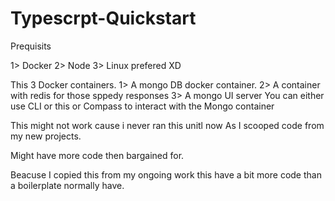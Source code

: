 # Typescrpt-Quickstart

Prequisits

1> Docker 
2> Node
3> Linux prefered XD


This 3 Docker containers.
1> A mongo DB docker container.
2> A container with redis for those sppedy responses
3> A mongo UI server You can either use CLI or this or Compass to interact with the Mongo container


This might not work cause i never ran this unitl now As I scooped code from my new projects.

Might have more code then bargained for.

Beacuse I copied this from my ongoing work this have a bit more code than a boilerplate normally have.



